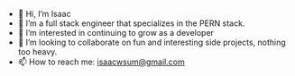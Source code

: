 - 👋 Hi, I’m Isaac
- 🌱 I’m a full stack engineer that specializes in the PERN stack.
- 👀 I’m interested in continuing to grow as a developer
- 💞️ I’m looking to collaborate on fun and interesting side projects, nothing too heavy. 
- 📫 How to reach me: isaacwsum@gmail.com

